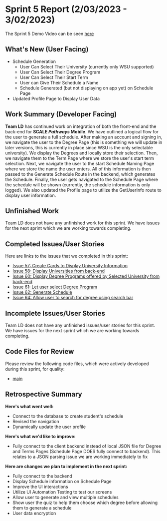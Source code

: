 # **Sprint 5 Report (2/03/2023 - 3/02/2023)**
The Sprint 5 Demo Video can be seen [here](https://drive.google.com/drive/u/1/folders/1_iWSvDyIpMvs69o1q63yWEPQZ0KxAe0O)

## **What's New (User Facing)**
 * Schedule Generation
 	* User Can Select Their University (currently only WSU supported)
    * User Can Select Their Degree Program
    * User Can Select Their Start Term
    * User can Give Their Schedule a Name
    * Schedule Generated (but not displaying on app yet) on Schedule Page 
 * Updated Profile Page to Display User Data

## **Work Summary (Developer Facing)**
**Team LD** has continued work on integration of both the front-end and the back-end for **SCALE _Pathways_ Mobile**. We have outlined a logical flow for the user to generate a full schedule. After making an account and signing in, we navigate the user to the Degree Page (this is something we will update in later versions, this is currently in place since WSU is the only selectable university). We display the Degrees and locally store their selection. Then, we navigate them to the Term Page where we store the user's start term selection. Next, we navigate the user to the start Schedule Naming Page where we store the name the user enters. All of this information is then passed to the Generate Schedule Route in the backend, which generates the Schedule. Finally, the user gets navigated to the Schedule Page where the schedule will be shown (currently, the schedule information is only logged). We also updated the Profile page to utilize the GetUserInfo route to display user information.

## **Unfinished Work**

Team LD does not have any unfinished work for this sprint. We have issues for the next sprint which we are working towards completing.

## **Completed Issues/User Stories**
Here are links to the issues that we completed in this sprint:

* [Issue 57: Create Cards to Display University Information ](https://github.com/WSUCptSCapstone-Fall2022Spring2023/scale-mobilefullstackapp/issues/57)
* [Issue 58: Display Universities from back-end](https://github.com/WSUCptSCapstone-Fall2022Spring2023/scale-mobilefullstackapp/issues/58)
* [Issue 60: Display Degree Programs offered by Selected University from back-end](https://github.com/WSUCptSCapstone-Fall2022Spring2023/scale-mobilefullstackapp/issues/60)
* [Issue 61: Let user select Degree Program ](https://github.com/WSUCptSCapstone-Fall2022Spring2023/scale-mobilefullstackapp/issues/61)
* [Issue 62: Generate Schedule](https://github.com/WSUCptSCapstone-Fall2022Spring2023/scale-mobilefullstackapp/issues/62)
* [Issue 64: Allow user to search for degree using search bar](https://github.com/WSUCptSCapstone-Fall2022Spring2023/scale-mobilefullstackapp/issues/64)

## **Incomplete Issues/User Stories**

Team LD does not have any unfinished issues/user stories for this sprint. We have issues for the next sprint which we are working towards completing.

## **Code Files for Review**
Please review the following code files, which were actively developed during this sprint, for quality:
 * [main](https://github.com/WSUCptSCapstone-Fall2022Spring2023/scale-mobilefullstackapp/tree/main)

 
## **Retrospective Summary**
**Here's what went well:**
  * Connect to the database to create student's schedule
  * Revised the navigation
  * Dynamically update the user profile 
 
**Here's what we'd like to improve:**
* Fully connect to the client backend instead of local JSON file for Degree and Terms Pages (Schedule Page DOES fully connect to backend). This relates to a JSON parsing issue we are working immediately to fix
  
**Here are changes we plan to implement in the next sprint:**
* Fully connect to the backend
* Display Schedule information on Schedule Page
* Improve the UI interactions
* Utilize UI Automation Testing to test our screens
* Allow user to generate and view multiple schedules
* Show user the quiz to help them choose which degree before allowing them to generate a schedule
* User data encryption
